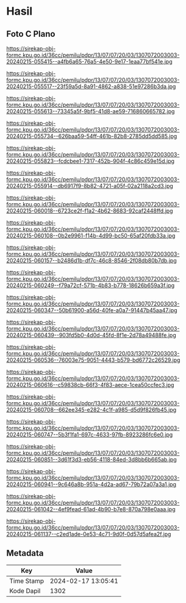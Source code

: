 # Hasil

## Foto C Plano

https://sirekap-obj-formc.kpu.go.id/36cc/pemilu/pdpr/13/07/07/20/03/1307072003003-20240215-055415--a4fb6a65-76a5-4e50-9e17-1eaa77bf541e.jpg

https://sirekap-obj-formc.kpu.go.id/36cc/pemilu/pdpr/13/07/07/20/03/1307072003003-20240215-055517--23f59a5d-8a91-4862-a838-51e97286b3da.jpg

https://sirekap-obj-formc.kpu.go.id/36cc/pemilu/pdpr/13/07/07/20/03/1307072003003-20240215-055613--73345a5f-9bf5-41d8-ae59-716860665782.jpg

https://sirekap-obj-formc.kpu.go.id/36cc/pemilu/pdpr/13/07/07/20/03/1307072003003-20240215-055734--626baa59-54ff-461b-82b8-2785dd5dd585.jpg

https://sirekap-obj-formc.kpu.go.id/36cc/pemilu/pdpr/13/07/07/20/03/1307072003003-20240215-055823--fcdcbee1-7317-452b-904f-4c86c459e15d.jpg

https://sirekap-obj-formc.kpu.go.id/36cc/pemilu/pdpr/13/07/07/20/03/1307072003003-20240215-055914--db6917f9-8b82-4721-a05f-02a2118a2cd3.jpg

https://sirekap-obj-formc.kpu.go.id/36cc/pemilu/pdpr/13/07/07/20/03/1307072003003-20240215-060018--6723ce2f-f1a2-4b62-8683-92caf2448ffd.jpg

https://sirekap-obj-formc.kpu.go.id/36cc/pemilu/pdpr/13/07/07/20/03/1307072003003-20240215-060108--0b2e9961-f14b-4d99-bc50-65af20fdb33a.jpg

https://sirekap-obj-formc.kpu.go.id/36cc/pemilu/pdpr/13/07/07/20/03/1307072003003-20240215-060157--b2486d1b-df7c-46c8-8546-2f08db80b7db.jpg

https://sirekap-obj-formc.kpu.go.id/36cc/pemilu/pdpr/13/07/07/20/03/1307072003003-20240215-060249--f79a72cf-571b-4b83-b778-18626b659a3f.jpg

https://sirekap-obj-formc.kpu.go.id/36cc/pemilu/pdpr/13/07/07/20/03/1307072003003-20240215-060347--50b61900-a56d-40fe-a0a7-91447b45aa47.jpg

https://sirekap-obj-formc.kpu.go.id/36cc/pemilu/pdpr/13/07/07/20/03/1307072003003-20240215-060439--903fd5b0-4d0d-45fd-8f1e-2d78a49488fe.jpg

https://sirekap-obj-formc.kpu.go.id/36cc/pemilu/pdpr/13/07/07/20/03/1307072003003-20240215-060536--76003e75-9051-4443-b579-bd6772c26529.jpg

https://sirekap-obj-formc.kpu.go.id/36cc/pemilu/pdpr/13/07/07/20/03/1307072003003-20240215-060616--c59838cb-66f3-4f83-aece-1cea50ccfec3.jpg

https://sirekap-obj-formc.kpu.go.id/36cc/pemilu/pdpr/13/07/07/20/03/1307072003003-20240215-060708--662ee345-e282-4c1f-a985-d5d9f826fb45.jpg

https://sirekap-obj-formc.kpu.go.id/36cc/pemilu/pdpr/13/07/07/20/03/1307072003003-20240215-060747--5b3f1fa1-697c-4633-97fb-8923286fc6e0.jpg

https://sirekap-obj-formc.kpu.go.id/36cc/pemilu/pdpr/13/07/07/20/03/1307072003003-20240215-060851--3d61f3d3-eb56-4118-84ed-3d8bb6b665ab.jpg

https://sirekap-obj-formc.kpu.go.id/36cc/pemilu/pdpr/13/07/07/20/03/1307072003003-20240215-060941--9c646a8b-951a-4d2a-ad67-79b72a07a3a1.jpg

https://sirekap-obj-formc.kpu.go.id/36cc/pemilu/pdpr/13/07/07/20/03/1307072003003-20240215-061042--4ef9fead-61ad-4b90-b7e8-870a798e0aaa.jpg

https://sirekap-obj-formc.kpu.go.id/36cc/pemilu/pdpr/13/07/07/20/03/1307072003003-20240215-061137--c2ed1ade-0e53-4c71-9d0f-0d57d5afea2f.jpg


## Metadata

| Key        | Value               |
| ---------- | ------------------- |
| Time Stamp | 2024-02-17 13:05:41 |
| Kode Dapil | 1302                |



